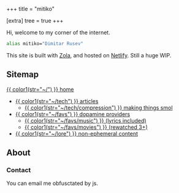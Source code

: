 +++
title = "mitiko"

[extra]
tree = true
+++

Hi, welcome to my corner of the internet.

```bash
alias mitiko="Dimitar Rusev"
```

This site is built with [Zola](https://getzola.org), and hosted on [Netlify](https://netlify.com).
Still a huge WIP.

## Sitemap

<nav>

[{{ color1(str="~/") }} home](/)
- [{{ color1(str="~/tech") }} articles](/tech)
  - [{{ color1(str="~/tech/compression") }} making things smol](/tech/compression)
- [{{ color1(str="~/favs") }} dopamine providers](/favs)
  - [{{ color1(str="~/favs/music") }} (lyrics included)](/favs/music)
  - [{{ color1(str="~/favs/movies") }} (rewatched 3+)](/favs/movies)
- [{{ color1(str="~/lore") }} non-ephemeral content](/lore)
</nav>

## About

### Contact

You can email me <a id="email">obfusctated by js</a>.


<script>
// obfuscate email so it's harder on the web crawlers
const rot13 = (str) => str.replace(/[a-z]/gi, x => String.fromCharCode(x.charCodeAt(0) + (x.toLowerCase() <= 'm' ? 13 : -13)));
let obfsName = "zvgvxbqri";
let addr = rot13(obfsName) + "@" + "gmail.com";
let emailEl = document.getElementById("email");
emailEl.innerText = addr;
emailEl.href = "mailto:" + addr;
</script>

